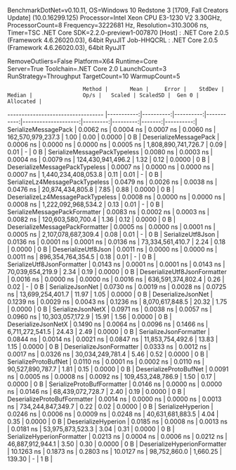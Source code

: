 
BenchmarkDotNet=v0.10.11, OS=Windows 10 Redstone 3 [1709, Fall Creators Update] (10.0.16299.125)
Processor=Intel Xeon CPU E3-1230 V2 3.30GHz, ProcessorCount=8
Frequency=3222681 Hz, Resolution=310.3006 ns, Timer=TSC
.NET Core SDK=2.2.0-preview1-007870
  [Host]     : .NET Core 2.0.5 (Framework 4.6.26020.03), 64bit RyuJIT
  Job-HHQCRL : .NET Core 2.0.5 (Framework 4.6.26020.03), 64bit RyuJIT

RemoveOutliers=False  Platform=X64  Runtime=Core  
Server=True  Toolchain=.NET Core 2.0  LaunchCount=3  
RunStrategy=Throughput  TargetCount=10  WarmupCount=5  

                            Method |       Mean |     Error |    StdDev |     Median |                Op/s |   Scaled | ScaledSD |  Gen 0 | Allocated |
---------------------------------- |-----------:|----------:|----------:|-----------:|--------------------:|---------:|---------:|-------:|----------:|
              SerializeMessagePack |  0.0062 ns | 0.0004 ns | 0.0007 ns |  0.0060 ns |   162,570,979,237.3 |     1.00 |     0.00 | 0.0000 |       0 B |
            DeserializeMessagePack |  0.0006 ns | 0.0000 ns | 0.0000 ns |  0.0005 ns | 1,808,890,741,726.7 |     0.09 |     0.01 |      - |       0 B |
      SerializeMessagePackTypeless |  0.0080 ns | 0.0003 ns | 0.0004 ns |  0.0079 ns |   124,430,941,496.2 |     1.32 |     0.12 | 0.0000 |       0 B |
    DeserializeMessagePackTypeless |  0.0007 ns | 0.0000 ns | 0.0000 ns |  0.0007 ns | 1,440,234,408,053.8 |     0.11 |     0.01 |      - |       0 B |
   SerializeLz4MessagePackTypeless |  0.0479 ns | 0.0026 ns | 0.0038 ns |  0.0476 ns |    20,874,434,805.8 |     7.85 |     0.88 | 0.0000 |       0 B |
 DeserializeLz4MessagePackTypeless |  0.0008 ns | 0.0000 ns | 0.0000 ns |  0.0008 ns | 1,222,092,968,534.2 |     0.13 |     0.01 |      - |       0 B |
     SerializeMessagePackFormatter |  0.0083 ns | 0.0002 ns | 0.0003 ns |  0.0082 ns |   120,603,580,700.4 |     1.36 |     0.12 | 0.0000 |       0 B |
   DeserializeMessagePackFormatter |  0.0005 ns | 0.0000 ns | 0.0001 ns |  0.0005 ns | 2,107,078,687,309.4 |     0.08 |     0.01 |      - |       0 B |
                 SerializeUtf8Json |  0.0136 ns | 0.0001 ns | 0.0001 ns |  0.0136 ns |    73,334,561,410.7 |     2.24 |     0.18 | 0.0000 |       0 B |
               DeserializeUtf8Json |  0.0011 ns | 0.0000 ns | 0.0000 ns |  0.0011 ns |   896,354,764,354.5 |     0.18 |     0.01 |      - |       0 B |
        SerializeUtf8JsonFormatter |  0.0143 ns | 0.0001 ns | 0.0001 ns |  0.0143 ns |    70,039,654,219.9 |     2.34 |     0.19 | 0.0000 |       0 B |
      DeserializeUtf8JsonFormatter |  0.0016 ns | 0.0000 ns | 0.0000 ns |  0.0016 ns |   636,591,374,802.4 |     0.26 |     0.02 |      - |       0 B |
                  SerializeJsonNet |  0.0730 ns | 0.0019 ns | 0.0028 ns |  0.0725 ns |    13,699,254,401.7 |    11.97 |     1.05 | 0.0000 |       0 B |
                DeserializeJsonNet |  0.1239 ns | 0.0029 ns | 0.0043 ns |  0.1236 ns |     8,070,617,848.5 |    20.32 |     1.75 | 0.0000 |       0 B |
                 SerializeJsonNetX |  0.0971 ns | 0.0038 ns | 0.0057 ns |  0.0960 ns |    10,303,057,172.9 |    15.91 |     1.56 | 0.0000 |       0 B |
               DeserializeJsonNetX |  0.1490 ns | 0.0064 ns | 0.0096 ns |  0.1466 ns |     6,711,272,541.5 |    24.43 |     2.49 | 0.0000 |       0 B |
            SerializeJsonFormatter |  0.0844 ns | 0.0014 ns | 0.0021 ns |  0.0847 ns |    11,853,754,492.6 |    13.83 |     1.15 | 0.0000 |       0 B |
          DeserializeJsonFormatter |  0.0333 ns | 0.0012 ns | 0.0017 ns |  0.0326 ns |    30,034,249,781.4 |     5.46 |     0.52 | 0.0000 |       0 B |
              SerializeProtoBufNet |  0.0110 ns | 0.0001 ns | 0.0002 ns |  0.0110 ns |    90,527,890,787.7 |     1.81 |     0.15 | 0.0000 |       0 B |
            DeserializeProtoBufNet |  0.0091 ns | 0.0005 ns | 0.0008 ns |  0.0092 ns |   109,453,248,786.9 |     1.50 |     0.17 | 0.0000 |       0 B |
        SerializeProtoBufFormatter |  0.0146 ns | 0.0000 ns | 0.0000 ns |  0.0146 ns |    68,439,072,728.7 |     2.40 |     0.19 | 0.0000 |       0 B |
      DeserializeProtoBufFormatter |  0.0014 ns | 0.0000 ns | 0.0000 ns |  0.0013 ns |   734,244,847,349.7 |     0.22 |     0.02 | 0.0000 |       0 B |
                 SerializeHyperion |  0.0246 ns | 0.0006 ns | 0.0009 ns |  0.0248 ns |    40,631,681,883.5 |     4.04 |     0.35 | 0.0000 |       0 B |
               DeserializeHyperion |  0.0185 ns | 0.0008 ns | 0.0013 ns |  0.0181 ns |    53,975,873,523.3 |     3.04 |     0.31 | 0.0000 |       0 B |
        SerializeHyperionFormatter |  0.0213 ns | 0.0004 ns | 0.0006 ns |  0.0212 ns |    46,887,912,944.1 |     3.50 |     0.30 | 0.0000 |       0 B |
      DeserializeHyperionFormatter | 10.1263 ns | 0.1873 ns | 0.2803 ns | 10.0127 ns |        98,752,860.0 | 1,660.25 |   139.30 |      - |       1 B |

